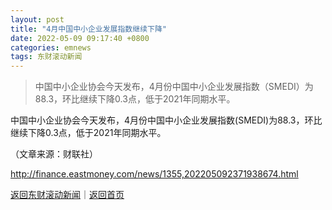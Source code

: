 ```yaml
---
layout: post
title: "4月中国中小企业发展指数继续下降"
date: 2022-05-09 09:17:40 +0800
categories: emnews
tags: 东财滚动新闻
---
```

> 中国中小企业协会今天发布，4月份中国中小企业发展指数（SMEDI）为88.3，环比继续下降0.3点，低于2021年同期水平。

<p>中国中小企业协会今天发布，4月份中国中小企业发展指数(SMEDI)为88.3，环比继续下降0.3点，低于2021年同期水平。</p><p class="em_media">（文章来源：财联社）</p>

<http://finance.eastmoney.com/news/1355,202205092371938674.html>

[返回东财滚动新闻](//finews.withounder.com/emnews/)｜[返回首页](//finews.withounder.com/)
